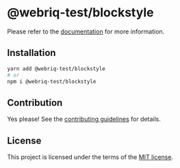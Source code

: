 # @webriq-test/blockstyle

Please refer to the [documentation](https://stackshift-ui.webriq.com/docs/components/blockstyle) for more information.

## Installation

```sh
yarn add @webriq-test/blockstyle
# or
npm i @webriq-test/blockstyle
```

## Contribution

Yes please! See the
[contributing guidelines](https://github.com/stackshift-ui/components/master/CONTRIBUTING.md)
for details.

## License

This project is licensed under the terms of the
[MIT license](https://github.com/stackshift-ui/components/master/LICENSE).

